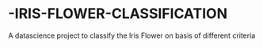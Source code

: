 # -IRIS-FLOWER-CLASSIFICATION
A datascience project to classify the Iris Flower on basis of different criteria
